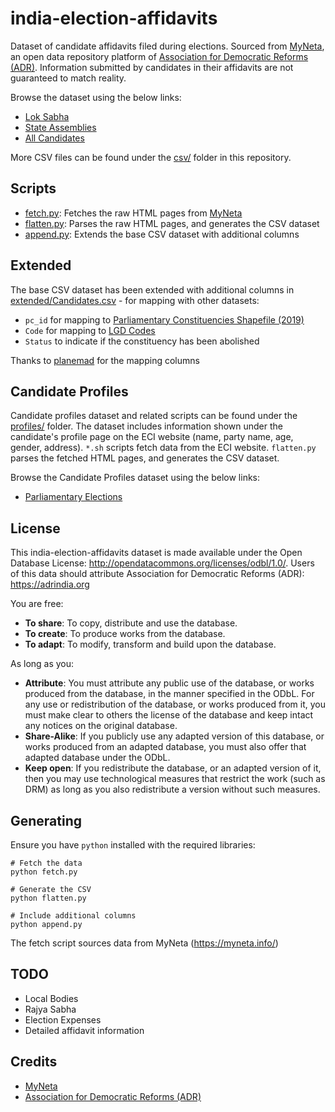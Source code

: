 # india-election-affidavits

Dataset of candidate affidavits filed during elections. Sourced from [MyNeta](https://myneta.info/), an open data repository platform of [Association for Democratic Reforms (ADR)](https://adrindia.org). Information submitted by candidates in their affidavits are not guaranteed to match reality.

Browse the dataset using the below links:
- [Lok Sabha](https://flatgithub.com/Vonter/india-election-affidavits?filename=csv/Lok%20Sabha/Candidates.csv&stickyColumnName=Candidate)
- [State Assemblies](https://flatgithub.com/Vonter/india-election-affidavits?filename=csv/State%20Assemblies/Candidates.csv&stickyColumnName=Candidate)
- [All Candidates](https://flatgithub.com/Vonter/india-election-affidavits?filename=csv/Candidates.csv&stickyColumnName=Candidate)

More CSV files can be found under the [csv/](csv) folder in this repository.

## Scripts

- [fetch.py](fetch.py): Fetches the raw HTML pages from [MyNeta](https://myneta.info/)
- [flatten.py](flatten.py): Parses the raw HTML pages, and generates the CSV dataset
- [append.py](append.py): Extends the base CSV dataset with additional columns

## Extended

The base CSV dataset has been extended with additional columns in [extended/Candidates.csv](extended/Candidates.csv) - for mapping with other datasets:
- `pc_id` for mapping to [Parliamentary Constituencies Shapefile (2019)](https://github.com/datameet/maps/blob/master/parliamentary-constituencies/india_pc_2019_simplified.geojson)
- `Code` for mapping to [LGD Codes](https://ramseraph.github.io/opendata/lgd/)
- `Status` to indicate if the constituency has been abolished

Thanks to [planemad](https://github.com/Vonter/india-election-affidavits/pull/3) for the mapping columns

## Candidate Profiles

Candidate profiles dataset and related scripts can be found under the [profiles/](profiles/) folder. The dataset includes information shown under the candidate's profile page on the ECI website (name, party name, age, gender, address). `*.sh` scripts fetch data from the ECI website. `flatten.py` parses the fetched HTML pages, and generates the CSV dataset.

Browse the Candidate Profiles dataset using the below links:
- [Parliamentary Elections](https://flatgithub.com/Vonter/india-election-affidavits?filename=profiles/csv/Candidates.csv&stickyColumnName=Candidate%20Name)

## License

This india-election-affidavits dataset is made available under the Open Database License: http://opendatacommons.org/licenses/odbl/1.0/. 
Users of this data should attribute Association for Democratic Reforms (ADR): https://adrindia.org

You are free:

* **To share**: To copy, distribute and use the database.
* **To create**: To produce works from the database.
* **To adapt**: To modify, transform and build upon the database.

As long as you:

* **Attribute**: You must attribute any public use of the database, or works produced from the database, in the manner specified in the ODbL. For any use or redistribution of the database, or works produced from it, you must make clear to others the license of the database and keep intact any notices on the original database.
* **Share-Alike**: If you publicly use any adapted version of this database, or works produced from an adapted database, you must also offer that adapted database under the ODbL.
* **Keep open**: If you redistribute the database, or an adapted version of it, then you may use technological measures that restrict the work (such as DRM) as long as you also redistribute a version without such measures.

## Generating

Ensure you have `python` installed with the required libraries:

```
# Fetch the data
python fetch.py

# Generate the CSV
python flatten.py

# Include additional columns
python append.py
```

The fetch script sources data from MyNeta (https://myneta.info/)

## TODO

- Local Bodies
- Rajya Sabha
- Election Expenses
- Detailed affidavit information

## Credits

- [MyNeta](https://myneta.info/)
- [Association for Democratic Reforms (ADR)](https://adrindia.org)
